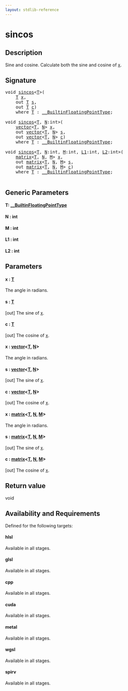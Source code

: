 ```yaml
---
layout: stdlib-reference
---
```


# sincos

## Description

Sine and cosine.
Calculate both the sine and cosine of <span class='code'><a href="sincos.md#decl-x" class="code_param">x</a></span>.



## Signature 

<pre>
<span class="code_keyword">void</span> <a href="sincos.md">sincos</a>&lt;<a href="sincos.md#typeparam-T" class="code_type">T</a>&gt;(
    <a href="sincos.md#typeparam-T" class="code_type">T</a> <a href="sincos.md#decl-x" class="code_param">x</a>,
    <span class="code_keyword">out</span> <a href="sincos.md#typeparam-T" class="code_type">T</a> <a href="sincos.md#decl-s" class="code_param">s</a>,
    <span class="code_keyword">out</span> <a href="sincos.md#typeparam-T" class="code_type">T</a> <a href="sincos.md#decl-c" class="code_param">c</a>)
    <span class='code_keyword'>where</span> <a href="sincos.md#typeparam-T" class="code_type">T</a> : <a href="../interfaces/0_builtinfloatingpointtype-029hm/index.md" class="code_type">__BuiltinFloatingPointType</a>;

<span class="code_keyword">void</span> <a href="sincos.md">sincos</a>&lt;<a href="sincos.md#typeparam-T" class="code_type">T</a>, <a href="sincos.md#decl-N" class="code_var">N</a>:<span class="code_keyword">int</span>&gt;(
    <a href="../types/vector/index.md" class="code_type">vector</a>&lt;<a href="sincos.md#typeparam-T" class="code_type">T</a>, <a href="sincos.md#decl-N" class="code_var">N</a>&gt; <a href="sincos.md#decl-x" class="code_param">x</a>,
    <span class="code_keyword">out</span> <a href="../types/vector/index.md" class="code_type">vector</a>&lt;<a href="sincos.md#typeparam-T" class="code_type">T</a>, <a href="sincos.md#decl-N" class="code_var">N</a>&gt; <a href="sincos.md#decl-s" class="code_param">s</a>,
    <span class="code_keyword">out</span> <a href="../types/vector/index.md" class="code_type">vector</a>&lt;<a href="sincos.md#typeparam-T" class="code_type">T</a>, <a href="sincos.md#decl-N" class="code_var">N</a>&gt; <a href="sincos.md#decl-c" class="code_param">c</a>)
    <span class='code_keyword'>where</span> <a href="sincos.md#typeparam-T" class="code_type">T</a> : <a href="../interfaces/0_builtinfloatingpointtype-029hm/index.md" class="code_type">__BuiltinFloatingPointType</a>;

<span class="code_keyword">void</span> <a href="sincos.md">sincos</a>&lt;<a href="sincos.md#typeparam-T" class="code_type">T</a>, <a href="sincos.md#decl-N" class="code_var">N</a>:<span class="code_keyword">int</span>, <a href="sincos.md#decl-M" class="code_var">M</a>:<span class="code_keyword">int</span>, <a href="sincos.md#decl-L1" class="code_var">L1</a>:<span class="code_keyword">int</span>, <a href="sincos.md#decl-L2" class="code_var">L2</a>:<span class="code_keyword">int</span>&gt;(
    <a href="../types/matrix/index.md" class="code_type">matrix</a>&lt;<a href="sincos.md#typeparam-T" class="code_type">T</a>, <a href="sincos.md#decl-N" class="code_var">N</a>, <a href="sincos.md#decl-M" class="code_var">M</a>&gt; <a href="sincos.md#decl-x" class="code_param">x</a>,
    <span class="code_keyword">out</span> <a href="../types/matrix/index.md" class="code_type">matrix</a>&lt;<a href="sincos.md#typeparam-T" class="code_type">T</a>, <a href="sincos.md#decl-N" class="code_var">N</a>, <a href="sincos.md#decl-M" class="code_var">M</a>&gt; <a href="sincos.md#decl-s" class="code_param">s</a>,
    <span class="code_keyword">out</span> <a href="../types/matrix/index.md" class="code_type">matrix</a>&lt;<a href="sincos.md#typeparam-T" class="code_type">T</a>, <a href="sincos.md#decl-N" class="code_var">N</a>, <a href="sincos.md#decl-M" class="code_var">M</a>&gt; <a href="sincos.md#decl-c" class="code_param">c</a>)
    <span class='code_keyword'>where</span> <a href="sincos.md#typeparam-T" class="code_type">T</a> : <a href="../interfaces/0_builtinfloatingpointtype-029hm/index.md" class="code_type">__BuiltinFloatingPointType</a>;

</pre>

## Generic Parameters

####  <a id="typeparam-T"></a>T: [\_\_BuiltinFloatingPointType](../interfaces/0_builtinfloatingpointtype-029hm/index.md)
####  <a id="decl-N"></a>N  : int
####  <a id="decl-M"></a>M  : int
####  <a id="decl-L1"></a>L1  : int
####  <a id="decl-L2"></a>L2  : int

## Parameters

####  <a id="decl-x"></a>x  : [T](sincos.md#typeparam-T)
The angle in radians.

####  <a id="decl-s"></a>s  : [T](sincos.md#typeparam-T)
\[out\] The sine of <span class='code'><a href="sincos.md#decl-x" class="code_param">x</a></span>.

####  <a id="decl-c"></a>c  : [T](sincos.md#typeparam-T)
\[out\] The cosine of <span class='code'><a href="sincos.md#decl-x" class="code_param">x</a></span>.

####  <a id="decl-x"></a>x  : [vector](../types/vector/index.md)\<[T](../types/vector/index.md#typeparam-T), [N](../types/vector/index.md#decl-N)\>
The angle in radians.

####  <a id="decl-s"></a>s  : [vector](../types/vector/index.md)\<[T](../types/vector/index.md#typeparam-T), [N](../types/vector/index.md#decl-N)\>
\[out\] The sine of <span class='code'><a href="sincos.md#decl-x" class="code_param">x</a></span>.

####  <a id="decl-c"></a>c  : [vector](../types/vector/index.md)\<[T](../types/vector/index.md#typeparam-T), [N](../types/vector/index.md#decl-N)\>
\[out\] The cosine of <span class='code'><a href="sincos.md#decl-x" class="code_param">x</a></span>.

####  <a id="decl-x"></a>x  : [matrix](../types/matrix/index.md)\<[T](../types/matrix/t-0.md), [N](../types/matrix/index.md#decl-N), [M](../types/matrix/index.md#decl-M)\>
The angle in radians.

####  <a id="decl-s"></a>s  : [matrix](../types/matrix/index.md)\<[T](../types/matrix/t-0.md), [N](../types/matrix/index.md#decl-N), [M](../types/matrix/index.md#decl-M)\>
\[out\] The sine of <span class='code'><a href="sincos.md#decl-x" class="code_param">x</a></span>.

####  <a id="decl-c"></a>c  : [matrix](../types/matrix/index.md)\<[T](../types/matrix/t-0.md), [N](../types/matrix/index.md#decl-N), [M](../types/matrix/index.md#decl-M)\>
\[out\] The cosine of <span class='code'><a href="sincos.md#decl-x" class="code_param">x</a></span>.


## Return value
void


## Availability and Requirements

Defined for the following targets:

#### hlsl
Available in all stages.

#### glsl
Available in all stages.

#### cpp
Available in all stages.

#### cuda
Available in all stages.

#### metal
Available in all stages.

#### wgsl
Available in all stages.

#### spirv
Available in all stages.




<script>
// Fix .md links to .html when on ReadTheDocs
if (window.location.hostname.includes('readthedocs') || 
    window.location.hostname.includes('rtfd.io')) {
  document.addEventListener('DOMContentLoaded', function() {
    const links = document.querySelectorAll('a');
    links.forEach(link => {
      if (link.getAttribute('href') && link.getAttribute('href').endsWith('.md')) {
        link.href = link.href.replace(/\.md($|#|\?)/, '.html$1');
      }
    });
  });
}
</script>
